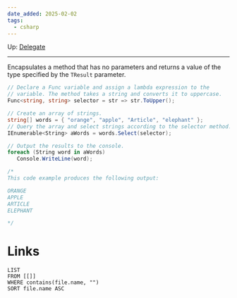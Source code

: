 ```yaml
---
date_added: 2025-02-02
tags:
  - csharp
---
```

Up: [Delegate](Delegate.md)
___
 Encapsulates a method that has no parameters and returns a value of the type specified by the `TResult` parameter.
 ```cs
 // Declare a Func variable and assign a lambda expression to the
// variable. The method takes a string and converts it to uppercase.
Func<string, string> selector = str => str.ToUpper();

// Create an array of strings.
string[] words = { "orange", "apple", "Article", "elephant" };
// Query the array and select strings according to the selector method.
IEnumerable<String> aWords = words.Select(selector);

// Output the results to the console.
foreach (String word in aWords)
    Console.WriteLine(word);

/*
This code example produces the following output:

ORANGE
APPLE
ARTICLE
ELEPHANT

*/
```
# Links
```dataview
LIST
FROM [[]]
WHERE contains(file.name, "")
SORT file.name ASC
```
